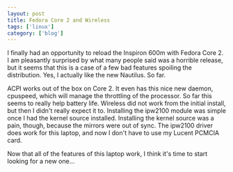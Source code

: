 ```yaml
---
layout: post
title: Fedora Core 2 and Wireless
tags: ['linux']
category: ['blog']
---
```


I finally had an opportunity to reload the Inspiron 600m with Fedora
Core 2. I am pleasantly surprised by what many people said was a
horrible release, but it seems that this is a case of a few bad features
spoiling the distribution. Yes, I actually like the new Nautilus. So
far.

ACPI works out of the box on Core 2. It even has this nice new daemon,
cpuspeed, which will manage the throttling of the processor.  So far
this seems to really help battery life. Wireless did not work from the
initial install, but then I didn't really expect it to. Installing the
ipw2100 module was simple once I had the kernel source installed.
Installing the kernel source was a pain, though, because the mirrors
were out of sync. The ipw2100 driver does work for this laptop, and now
I don't have to use my Lucent PCMCIA card.

Now that all of the features of this laptop work, I think it's time to
start looking for a new one...
